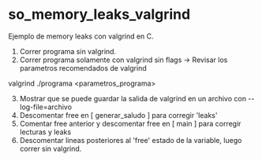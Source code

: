 # so_memory_leaks_valgrind
Ejemplo de memory leaks con valgrind en C.



1) Correr programa sin valgrind.
2) Correr programa solamente con valgrind sin flags → Revisar los parametros recomendados de valgrind

valgrind <parametros> ./programa <parametros_programa>

3) Mostrar que se puede guardar la salida de valgrind en un archivo con --log-file=archivo
4) Descomentar free en [ generar_saludo ] para corregir 'leaks'
5) Comentar free anterior y descomentar free en [ main ] para corregir lecturas y leaks
6) Descomentar lineas posteriores al 'free' estado de la variable, luego correr sin valgrind.